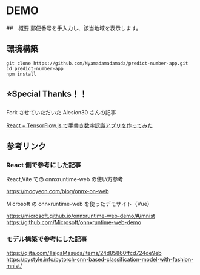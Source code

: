 # DEMO

##　概要
郵便番号を手入力し、該当地域を表示します。

## 環境構築

```terminal
git clone https://github.com/Nyamadamadamada/predict-number-app.git
cd predict-number-app
npm install
```

## ⭐️Special Thanks！！

Fork させていただいた Alesion30 さんの記事

[React + TensorFlow.js で手書き数字認識アプリを作ってみた](https://qiita.com/Alesion30/items/27713d7a65dc2d12b259)

## 参考リンク

### React 側で参考にした記事

React,Vite での onnxruntime-web の使い方参考

https://mooyeon.com/blog/onnx-on-web

Microsoft の onnxruntime-web を使ったデモサイト（Vue）

https://microsoft.github.io/onnxruntime-web-demo/#/mnist
https://github.com/Microsoft/onnxruntime-web-demo

### モデル構築で参考にした記事

https://qiita.com/TaigaMasuda/items/24d85860ffcd724de9eb
https://pystyle.info/pytorch-cnn-based-classification-model-with-fashion-mnist/
